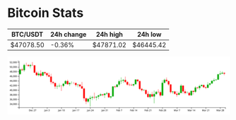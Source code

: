 # Bitcoin Stats

BTC/USDT|24h change|24h high|24h low|
|---|---|---|---|
|$47078.50|-0.36%|$47871.02|$46445.42|

<img src="./chart.svg">
